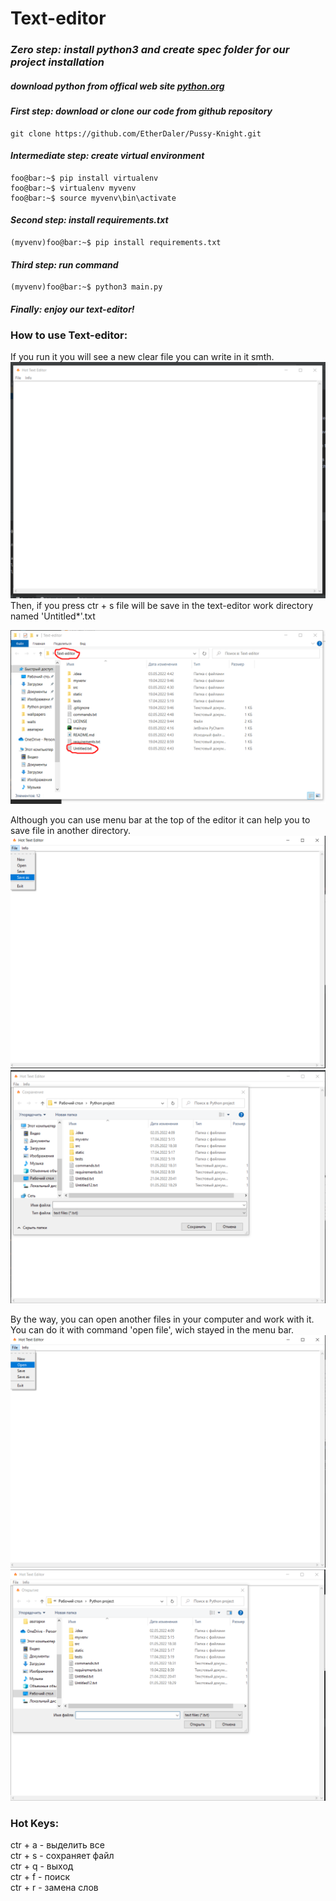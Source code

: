 # Text-editor
### *Zero step: install python3 and create spec folder for our project installation*
##### download python from offical web site [python.org](https://www.python.org/)
#### *First step: download or clone our code from github repository*
```console
git clone https://github.com/EtherDaler/Pussy-Knight.git
```
#### *Intermediate step: create virtual environment*
```console
foo@bar:~$ pip install virtualenv
foo@bar:~$ virtualenv myvenv
foo@bar:~$ source myvenv\bin\activate
```
#### *Second step: install requirements.txt*
```console
(myvenv)foo@bar:~$ pip install requirements.txt
```
#### *Third step: run command*
```console
(myvenv)foo@bar:~$ python3 main.py
```
#### *Finally: enjoy our text-editor!*

### How to use Text-editor:

If you run it you will see a new clear file you can write in it smth.  
![new file](./static/images/new_file.png)  
Then, if you press ctr + s file will be save in the text-editor work directory
named 'Untitled*'.txt  
  
![Untitled.txt in code catalog](./static/images/untitled.png)  
  
Although you can use menu bar at the top of the editor it can help you to
save file in another directory.  
![open](./static/images/save_as.png)  
![open](./static/images/saving_as.png)  
  
By the way, you can open another files in your computer and work with it.
You can do it with command 'open file', wich stayed in the menu bar.  
![open](./static/images/open.png)  
![open](./static/images/openning.png) 
  
### Hot Keys:

ctr + a - выделить все  
ctr + s - сохраняет файл  
ctr + q - выход  
ctr + f - поиск  
ctr + r - замена слов